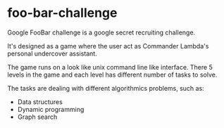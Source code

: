# foo-bar-challenge
Google FooBar challenge is a google secret recruiting challenge.

It's designed as a game where the user act as Commander Lambda's personal undercover assistant.

The game runs on a look like unix command line like interface.
There 5 levels in the game and each level has different number of tasks to solve.

The tasks are dealing with different algorithmics problems, such as:
- Data structures
- Dynamic programming
- Graph search
